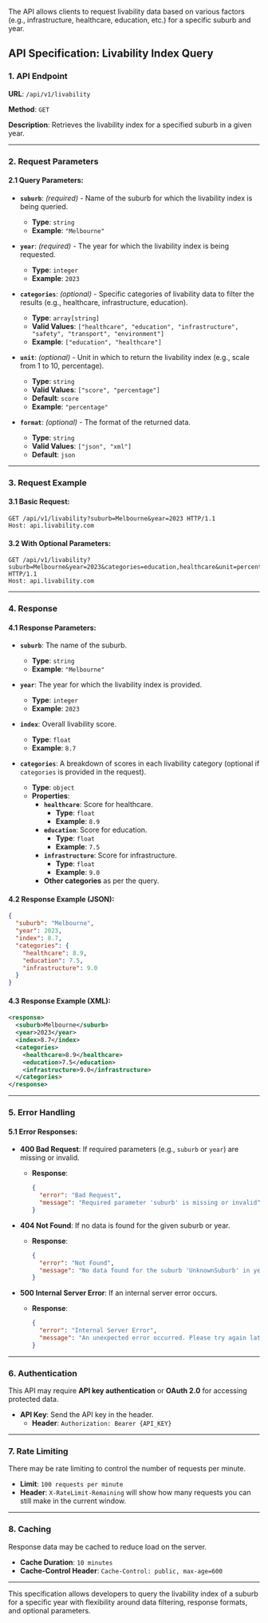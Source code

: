 The API allows clients to request livability data based on various factors (e.g., infrastructure, healthcare, education, etc.) for a specific suburb and year.

## API Specification: Livability Index Query

### 1. **API Endpoint**
   **URL**: `/api/v1/livability`

   **Method**: `GET`

   **Description**: Retrieves the livability index for a specified suburb in a given year.

---

### 2. **Request Parameters**

#### 2.1 **Query Parameters**:
   - **`suburb`**: *(required)* - Name of the suburb for which the livability index is being queried.
     - **Type**: `string`
     - **Example**: `"Melbourne"`

   - **`year`**: *(required)* - The year for which the livability index is being requested.
     - **Type**: `integer`
     - **Example**: `2023`

   - **`categories`**: *(optional)* - Specific categories of livability data to filter the results (e.g., healthcare, infrastructure, education).
     - **Type**: `array[string]`
     - **Valid Values**: `["healthcare", "education", "infrastructure", "safety", "transport", "environment"]`
     - **Example**: `["education", "healthcare"]`

   - **`unit`**: *(optional)* - Unit in which to return the livability index (e.g., scale from 1 to 10, percentage).
     - **Type**: `string`
     - **Valid Values**: `["score", "percentage"]`
     - **Default**: `score`
     - **Example**: `"percentage"`

   - **`format`**: *(optional)* - The format of the returned data.
     - **Type**: `string`
     - **Valid Values**: `["json", "xml"]`
     - **Default**: `json`

---

### 3. **Request Example**

#### 3.1 **Basic Request**:
```http
GET /api/v1/livability?suburb=Melbourne&year=2023 HTTP/1.1
Host: api.livability.com
```

#### 3.2 **With Optional Parameters**:
```http
GET /api/v1/livability?suburb=Melbourne&year=2023&categories=education,healthcare&unit=percentage&format=xml HTTP/1.1
Host: api.livability.com
```

---

### 4. **Response**

#### 4.1 **Response Parameters**:

- **`suburb`**: The name of the suburb.
  - **Type**: `string`
  - **Example**: `"Melbourne"`

- **`year`**: The year for which the livability index is provided.
  - **Type**: `integer`
  - **Example**: `2023`

- **`index`**: Overall livability score.
  - **Type**: `float`
  - **Example**: `8.7`

- **`categories`**: A breakdown of scores in each livability category (optional if `categories` is provided in the request).
  - **Type**: `object`
  - **Properties**:
    - **`healthcare`**: Score for healthcare.
      - **Type**: `float`
      - **Example**: `8.9`
    - **`education`**: Score for education.
      - **Type**: `float`
      - **Example**: `7.5`
    - **`infrastructure`**: Score for infrastructure.
      - **Type**: `float`
      - **Example**: `9.0`
    - **Other categories** as per the query.

#### 4.2 **Response Example (JSON)**:
```json
{
  "suburb": "Melbourne",
  "year": 2023,
  "index": 8.7,
  "categories": {
    "healthcare": 8.9,
    "education": 7.5,
    "infrastructure": 9.0
  }
}
```

#### 4.3 **Response Example (XML)**:
```xml
<response>
  <suburb>Melbourne</suburb>
  <year>2023</year>
  <index>8.7</index>
  <categories>
    <healthcare>8.9</healthcare>
    <education>7.5</education>
    <infrastructure>9.0</infrastructure>
  </categories>
</response>
```

---

### 5. **Error Handling**

#### 5.1 **Error Responses**:

- **400 Bad Request**: If required parameters (e.g., `suburb` or `year`) are missing or invalid.
  - **Response**:
    ```json
    {
      "error": "Bad Request",
      "message": "Required parameter 'suburb' is missing or invalid"
    }
    ```

- **404 Not Found**: If no data is found for the given suburb or year.
  - **Response**:
    ```json
    {
      "error": "Not Found",
      "message": "No data found for the suburb 'UnknownSuburb' in year 2023"
    }
    ```

- **500 Internal Server Error**: If an internal server error occurs.
  - **Response**:
    ```json
    {
      "error": "Internal Server Error",
      "message": "An unexpected error occurred. Please try again later."
    }
    ```

---

### 6. **Authentication**

This API may require **API key authentication** or **OAuth 2.0** for accessing protected data.

- **API Key**: Send the API key in the header.
  - **Header**: `Authorization: Bearer {API_KEY}`

---

### 7. **Rate Limiting**

There may be rate limiting to control the number of requests per minute.

- **Limit**: `100 requests per minute`
- **Header**: `X-RateLimit-Remaining` will show how many requests you can still make in the current window.

---

### 8. **Caching**

Response data may be cached to reduce load on the server.

- **Cache Duration**: `10 minutes`
- **Cache-Control Header**: `Cache-Control: public, max-age=600`

---

This specification allows developers to query the livability index of a suburb for a specific year with flexibility around data filtering, response formats, and optional parameters.
